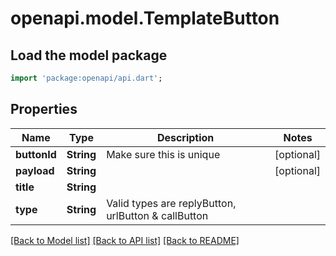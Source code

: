 # openapi.model.TemplateButton

## Load the model package
```dart
import 'package:openapi/api.dart';
```

## Properties
Name | Type | Description | Notes
------------ | ------------- | ------------- | -------------
**buttonId** | **String** | Make sure this is unique | [optional] 
**payload** | **String** |  | [optional] 
**title** | **String** |  | 
**type** | **String** | Valid types are replyButton, urlButton & callButton | 

[[Back to Model list]](../README.md#documentation-for-models) [[Back to API list]](../README.md#documentation-for-api-endpoints) [[Back to README]](../README.md)


